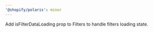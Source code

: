 ```yaml
---
'@shopify/polaris': minor
---
```


Add isFilterDataLoading prop to Filters to handle filters loading state.
